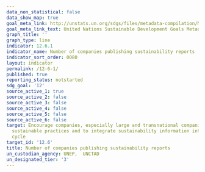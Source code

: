 ```yaml
---
data_non_statistical: false
data_show_map: true
goal_meta_link: http://unstats.un.org/sdgs/files/metadata-compilation/Metadata-Goal-12.pdf
goal_meta_link_text: United Nations Sustainable Development Goals Metadata (pdf 782kB)
graph_title: ''
graph_type: line
indicator: 12.6.1
indicator_name: Number of companies publishing sustainability reports
indicator_sort_order: 0080
layout: indicator
permalink: /12-6-1/
published: true
reporting_status: notstarted
sdg_goal: '12'
source_active_1: true
source_active_2: false
source_active_3: false
source_active_4: false
source_active_5: false
source_active_6: false
target: Encourage companies, especially large and transnational companies, to adopt
  sustainable practices and to integrate sustainability information into their reporting
  cycle
target_id: '12.6'
title: Number of companies publishing sustainability reports
un_custodian_agency: UNEP,  UNCTAD
un_designated_tier: '3'
---
```

